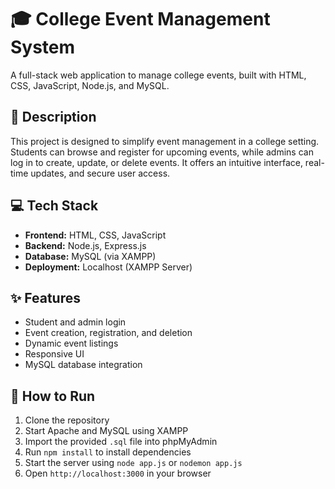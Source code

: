 # 🎓 College Event Management System

A full-stack web application to manage college events, built with HTML, CSS, JavaScript, Node.js, and MySQL.

## 📌 Description

This project is designed to simplify event management in a college setting. Students can browse and register for upcoming events, while admins can log in to create, update, or delete events. It offers an intuitive interface, real-time updates, and secure user access.

## 💻 Tech Stack

- **Frontend:** HTML, CSS, JavaScript  
- **Backend:** Node.js, Express.js  
- **Database:** MySQL (via XAMPP)  
- **Deployment:** Localhost (XAMPP Server)

## ✨ Features

- Student and admin login
- Event creation, registration, and deletion
- Dynamic event listings
- Responsive UI
- MySQL database integration

## 🚀 How to Run

1. Clone the repository  
2. Start Apache and MySQL using XAMPP  
3. Import the provided `.sql` file into phpMyAdmin  
4. Run `npm install` to install dependencies  
5. Start the server using `node app.js` or `nodemon app.js`  
6. Open `http://localhost:3000` in your browser
